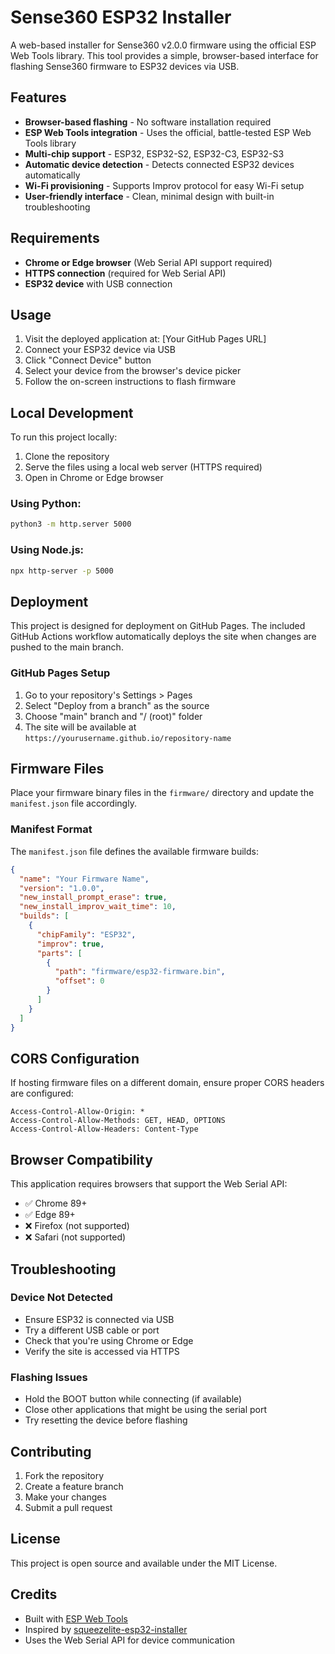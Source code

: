 # Sense360 ESP32 Installer

A web-based installer for Sense360 v2.0.0 firmware using the official ESP Web Tools library. This tool provides a simple, browser-based interface for flashing Sense360 firmware to ESP32 devices via USB.

## Features

- **Browser-based flashing** - No software installation required
- **ESP Web Tools integration** - Uses the official, battle-tested ESP Web Tools library
- **Multi-chip support** - ESP32, ESP32-S2, ESP32-C3, ESP32-S3
- **Automatic device detection** - Detects connected ESP32 devices automatically
- **Wi-Fi provisioning** - Supports Improv protocol for easy Wi-Fi setup
- **User-friendly interface** - Clean, minimal design with built-in troubleshooting

## Requirements

- **Chrome or Edge browser** (Web Serial API support required)
- **HTTPS connection** (required for Web Serial API)
- **ESP32 device** with USB connection

## Usage

1. Visit the deployed application at: [Your GitHub Pages URL]
2. Connect your ESP32 device via USB
3. Click "Connect Device" button
4. Select your device from the browser's device picker
5. Follow the on-screen instructions to flash firmware

## Local Development

To run this project locally:

1. Clone the repository
2. Serve the files using a local web server (HTTPS required)
3. Open in Chrome or Edge browser

### Using Python:
```bash
python3 -m http.server 5000
```

### Using Node.js:
```bash
npx http-server -p 5000
```

## Deployment

This project is designed for deployment on GitHub Pages. The included GitHub Actions workflow automatically deploys the site when changes are pushed to the main branch.

### GitHub Pages Setup

1. Go to your repository's Settings > Pages
2. Select "Deploy from a branch" as the source
3. Choose "main" branch and "/ (root)" folder
4. The site will be available at `https://yourusername.github.io/repository-name`

## Firmware Files

Place your firmware binary files in the `firmware/` directory and update the `manifest.json` file accordingly.

### Manifest Format

The `manifest.json` file defines the available firmware builds:

```json
{
  "name": "Your Firmware Name",
  "version": "1.0.0",
  "new_install_prompt_erase": true,
  "new_install_improv_wait_time": 10,
  "builds": [
    {
      "chipFamily": "ESP32",
      "improv": true,
      "parts": [
        {
          "path": "firmware/esp32-firmware.bin",
          "offset": 0
        }
      ]
    }
  ]
}
```

## CORS Configuration

If hosting firmware files on a different domain, ensure proper CORS headers are configured:

```
Access-Control-Allow-Origin: *
Access-Control-Allow-Methods: GET, HEAD, OPTIONS
Access-Control-Allow-Headers: Content-Type
```

## Browser Compatibility

This application requires browsers that support the Web Serial API:

- ✅ Chrome 89+
- ✅ Edge 89+
- ❌ Firefox (not supported)
- ❌ Safari (not supported)

## Troubleshooting

### Device Not Detected
- Ensure ESP32 is connected via USB
- Try a different USB cable or port
- Check that you're using Chrome or Edge
- Verify the site is accessed via HTTPS

### Flashing Issues
- Hold the BOOT button while connecting (if available)
- Close other applications that might be using the serial port
- Try resetting the device before flashing

## Contributing

1. Fork the repository
2. Create a feature branch
3. Make your changes
4. Submit a pull request

## License

This project is open source and available under the MIT License.

## Credits

- Built with [ESP Web Tools](https://github.com/esphome/esp-web-tools)
- Inspired by [squeezelite-esp32-installer](https://github.com/sle118/squeezelite-esp32-installer)
- Uses the Web Serial API for device communication
